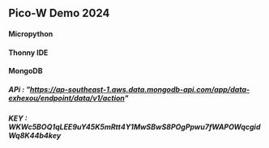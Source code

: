 ## Pico-W Demo 2024 
#### Micropython
#### Thonny IDE
#### MongoDB
##### APi : "https://ap-southeast-1.aws.data.mongodb-api.com/app/data-exhexou/endpoint/data/v1/action"
##### KEY : WKWc5BOQ1qLEE9uY45K5mRtt4Y1MwSBwS8POgPpwu7fWAPOWqcgidWq8K44b4key
